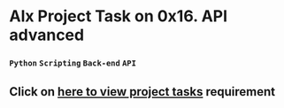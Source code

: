 # Alx Project Task on 0x16. API advanced

### **`Python`** **`Scripting`** **`Back-end`** **`API`**

## **Click on [here to view project tasks](project.md) requirement** 